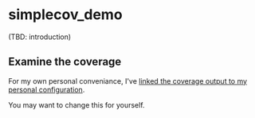 # simplecov_demo

(TBD: introduction)

## Examine the coverage

For my own personal conveniance, I've [linked the coverage output to my personal
configuration](file:///Users/daviddoolin/src/simplecov_demo/coverage/index.html#_AllFiles).

You may want to change this for yourself.
